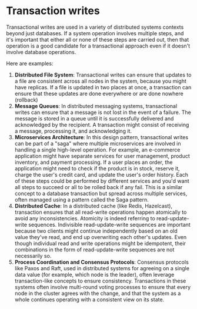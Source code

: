 # Transaction writes

Transactional writes are used in a variety of distributed systems contexts beyond just databases. If a system operation
involves multiple steps, and it's important that either all or none of these steps are carried out, then that operation
is a good candidate for a transactional approach even if it doesn't involve database operations.

Here are examples:
1) **Distributed File System**: Transactional writes can ensure that updates to a file are consistent across all nodes
   in the system, because you might have replicas. If a file is updated in two places at once, a transaction can ensure
   that these updates are done everywhere or are done nowhere (rollback)
2) **Message Queues**: In distributed messaging systems, transactional writes can ensure that a message is not lost in
   the event of a failure. The message is stored in a queue until it is successfully delivered and acknowledged by the
   recipient. A transaction might consist of receiving a message, processing it, and acknowledging it.
3) **Microservices Architecture**: In this design pattern, transactional writes can be part of a "saga" where multiple
   microservices are involved in handling a single high-level operation. For example, an e-commerce application might have
   separate services for user management, product inventory, and payment processing. If a user places an order,
   the application might need to check if the product is in stock, reserve it, charge the user's credit card, and update
   the user's order history. Each of these steps could be performed by different services and you'd want all steps
   to succeed or all to be rolled back if any fail. This is a similar concept to a database transaction but spread across
   multiple services, often managed using a pattern called the Saga pattern.
4) **Distributed Cache**: In a distributed cache (like Redis, Hazelcast), transaction ensures that all read-write
   operations happen atomically to avoid any inconsistencies. Atomicity is indeed referring to read-update-write sequences.
   Indivisible read-update-write sequences are important because two clients might continue independently based on an old
   value they've read, and end up overwriting each other's updates. Even though individual read and write operations might
   be idempotent, their combinations in the form of read-update-write sequences are not necessarily so.
5) **Process Coordination and Consensus Protocols**: Consensus protocols like Paxos and Raft, used in distributed
   systems for agreeing on a single data value (for example, which node is the leader), often leverage transaction-like
   concepts to ensure consistency. Transactions in these systems often involve multi-round voting processes to ensure that
   every node in the cluster agrees with the change, and that the system as a whole continues operating with a consistent
   view on its state.